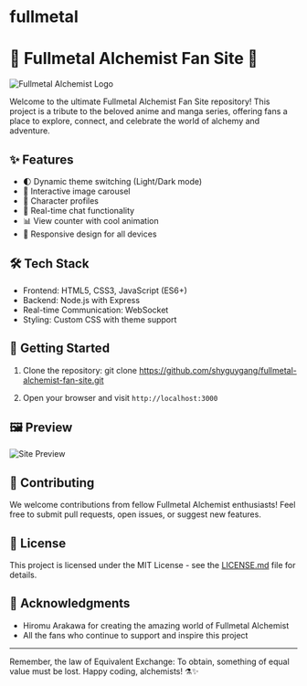 # fullmetal

# 🌟 Fullmetal Alchemist Fan Site 🌟

![Fullmetal Alchemist Logo](images/logo.png)

Welcome to the ultimate Fullmetal Alchemist Fan Site repository! This project is a tribute to the beloved anime and manga series, offering fans a place to explore, connect, and celebrate the world of alchemy and adventure.

## ✨ Features

- 🌓 Dynamic theme switching (Light/Dark mode)
- 🎠 Interactive image carousel
- 👥 Character profiles
- 💬 Real-time chat functionality
- 📊 View counter with cool animation
- 📱 Responsive design for all devices

## 🛠 Tech Stack

- Frontend: HTML5, CSS3, JavaScript (ES6+)
- Backend: Node.js with Express
- Real-time Communication: WebSocket
- Styling: Custom CSS with theme support

## 🚀 Getting Started

1. Clone the repository:
git clone https://github.com/shyguygang/fullmetal-alchemist-fan-site.git

5. Open your browser and visit `http://localhost:3000`

## 🖼 Preview

![Site Preview](images/site-preview.gif)

## 🤝 Contributing

We welcome contributions from fellow Fullmetal Alchemist enthusiasts! Feel free to submit pull requests, open issues, or suggest new features.

## 📜 License

This project is licensed under the MIT License - see the [LICENSE.md](LICENSE.md) file for details.

## 🙏 Acknowledgments

- Hiromu Arakawa for creating the amazing world of Fullmetal Alchemist
- All the fans who continue to support and inspire this project

---

Remember, the law of Equivalent Exchange: To obtain, something of equal value must be lost. Happy coding, alchemists! ⚗️✨

